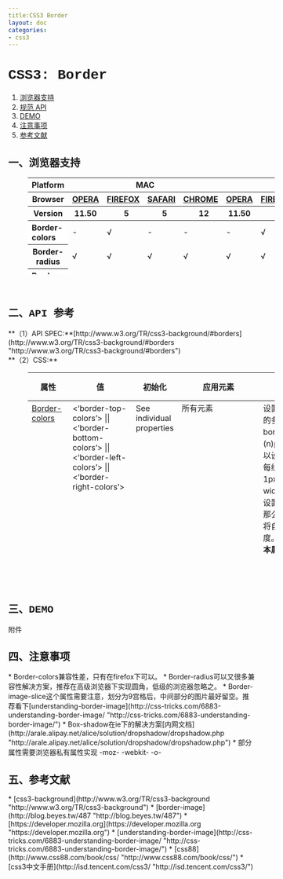 ```yaml
---
title:CSS3 Border
layout: doc
categories:
- css3
---
```


<h1 style="font-family:Courier New">CSS3: Border</h1>

1. [浏览器支持](#spec-browser)
2. [规范 API](#spec-api)
3. [DEMO](#spec-demo)
4. [注意事项](#spec-caution)
5. [参考文献](#spec-ref)

<h2 id="spec-browser" style="font-family:Courier New">一、浏览器支持</h2>
<table class="litmus-browser-support-results zeroBorder" style="margin-left:40px" summary="Browser support for HTML5 Forms Inputs" height="197" width="920">
<tbody>
<tr>
<th class="primary-heading" scope="row"><span class="offScreen">Platform</span></th>
<th class="primary-heading" colspan="4" scope="colgroup">MAC</th>
<th class="primary-heading" colspan="5" scope="colgroup">WIN</th>
<th class="offScreen">%</th>
</tr>
<tr>
<th class="row-heading secondary-heading" scope="row"><span class="offScreen">Browser</span></th>
<th class="browser-id browser-opera secondary-heading" colspan="1" scope="col"><a href="http://www.opera.com/browser/" target="_blank" title="Download the Opera web browser">OPERA</a></th>
<th class="browser-firefox browser-id secondary-heading" colspan="1" scope="col"><a href="http://www.mozilla-europe.org/en/firefox/" target="_blank" title="Download the Firefox web browser">FIREFOX</a></th>
<th class="browser-id browser-safari secondary-heading" colspan="1" scope="col"><a href="http://www.apple.com/safari/download/" target="_blank" title="Download the Safari web browser">SAFARI</a></th>
<th class="browser-chrome browser-id secondary-heading" colspan="1" scope="col"><a href="http://www.google.com/chrome/" target="_blank" title="Download the Chrome web browser">CHROME</a></th>
<th class="browser-id browser-opera secondary-heading" colspan="1" scope="col"><a href="http://www.opera.com/browser/" target="_blank" title="Download the Opera web browser">OPERA</a></th>
<th class="browser-firefox browser-id secondary-heading" colspan="1" scope="colgroup"><a href="http://www.mozilla-europe.org/en/firefox/" target="_blank" title="Download the Firefox web browser">FIREFOX</a></th>
<th class="browser-id browser-safari secondary-heading" colspan="1" scope="col"><a href="http://www.apple.com/safari/download/" target="_blank" title="Download the Safari web browser">SAFARI</a></th>
<th class="browser-id browser-ie secondary-heading" colspan="1" scope="colgroup"><a href="http://www.microsoft.com/ie/" target="_blank" title="Download the Ie web browser">IE</a></th>
<th class="browser-chrome browser-id secondary-heading" colspan="1" scope="colgroup"><a href="http://www.google.com/chrome/" target="_blank" title="Download the Chrome web browser">CHROME</a></th>
<th class="offScreen">&nbsp;</th>
</tr>
<tr>
<th class="row-heading tertiary-heading" scope="row"><span class="offScreen">Version</span></th>
<th class="tertiary-heading" scope="col"> 11.50 </th>
<th class="tertiary-heading" scope="col">&nbsp;&nbsp; 5 </th>
<th class="tertiary-heading" scope="col">&nbsp;&nbsp; 5 </th>
<th class="tertiary-heading" scope="col">&nbsp;&nbsp; 12 </th>
<th class="tertiary-heading" scope="col"> 11.50 </th>
<th class="tertiary-heading" scope="col">&nbsp;&nbsp;&nbsp; 5<br>
</th>
<th class="tertiary-heading" scope="col">&nbsp;&nbsp; 5 </th>
<th class="tertiary-heading" scope="col">&nbsp;9<br>
</th>
<th class="tertiary-heading" scope="col">&nbsp;&nbsp; 12<br>
</th>
<th class="offScreen">&nbsp;</th>
</tr>
</tbody>
 
<tbody>
<tr>
<th style="text-align:left" bgcolor="#ffffff">Border-colors<br>
</th>
<td>-<br>
</td>
<td>√<br>
</td>
<td>-<br>
</td>
<td>-<br>
</td>
<td>-<br>
</td>
<td>√<br>
</td>
<td>-<br>
</td>
<td>-<br>
</td>
<td>-<br>
</td>
<td>22%<br>
</td>
</tr>
<tr>
<th class="row-heading" scope="row">Border-radius<br>
</th>
<td>√<br>
</td>
<td>√<br>
</td>
<td class="supported">√</td>
<td class="supported">√</td>
<td>√</td>
<td>√<br>
</td>
<td class="supported">√</td>
<td>√<br>
</td>
<td class="supported">√</td>
<td class="grade-limited support-grade">100%<br>
</td>
</tr>
<tr>
<th style="text-align:left" bgcolor="#ffffff">Border-image<br>
</th>
<td>√<br>
</td>
<td>√<br>
</td>
<td>√<br>
</td>
<td>√<br>
</td>
<td>√<br>
</td>
<td>√<br>
</td>
<td>√<br>
</td>
<td>-<br>
</td>
<td>√<br>
</td>
<td>89%<br>
</td>
</tr>
<tr>
<th style="text-align:left" bgcolor="#ffffff">Box-shadow<br>
</th>
<td>√<br>
</td>
<td>√<br>
</td>
<td>√<br>
</td>
<td>√<br>
</td>
<td>√<br>
</td>
<td>√<br>
</td>
<td>√<br>
</td>
<td>√<br>
</td>
<td>√<br>
</td>
<td>100%<br>
</td>
</tr>
</tbody>
</table>
<br>
<h2 id="spec-api" style="font-family:Courier New">二、API 参考</h2>
**（1）API SPEC:**[http://www.w3.org/TR/css3-background/#borders](http://www.w3.org/TR/css3-background/#borders "http://www.w3.org/TR/css3-background/#borders")<br>
**（2）CSS:**
<table class="proptable zeroBorder" style="margin-left:40px" height="369" width="920">
<tbody>
<tr>
<th>属性<br>
</th>
<th>值<br>
</th>
<th>初始化<br>
</th>
<th>应用元素<br>
</th>
<th>描述<br>
</th>
<th>类型<br>
</th>
</tr>
</tbody>
 
<tbody>
<tr valign="baseline">
<td style="text-align:left"><a href="https://developer.mozilla.org/en/CSS/-moz-border-top-colors" id="agb-" title="https://developer.mozilla.org/en/CSS/-moz-border-top-colors">Border-colors</a></td>
<td style="text-align:left">&lt;‘border-top-colors’&gt; || &lt;‘border-bottom-colors’&gt; || &lt;‘border-left-colors’&gt; || &lt;‘border-right-colors’&gt;&nbsp; </td>
<td style="text-align:left">See individual properties <br>
</td>
<td style="text-align:left">所有元素<br>
<br>
</td>
<td style="text-align:left">设置或检索对象边框的多重颜色.<br>
 border的width为(n)px，那么最多可以设置n组边框色，每组边框色宽度为1px；如果border的width为10px，却只设置了6组边框色，那么最后一组边框色将自动渲染剩余的宽度。<br>
<b style="background-color:#ffffff">本属性为伪属性</b>，其分裂后的border-top-colors, border-right-colors, border-bottom-colors, border-left-colors才是有效属性。<br>
</td>
<td style="text-align:left">视觉<br>
</td>
</tr>
<tr valign="baseline">
<td style="text-align:left"><a href="https://developer.mozilla.org/en/CSS/-moz-border-top-colors" id="mmq3" title="https://developer.mozilla.org/en/CSS/-moz-border-top-colors">border-top-colors</a><br>
</td>
<td style="text-align:left"><font face="Courier New">[&lt;color&gt;]* &lt;color&gt; | none</font></td>
<td style="text-align:left"><font face="Courier New">none</font><br>
</td>
<td style="text-align:left">同上</td>
<td style="text-align:left">同上<br>
</td>
<td style="text-align:left">视觉<br>
</td>
</tr>
<tr valign="baseline">
<td style="text-align:left"><a href="http://www.w3.org/TR/css3-background/#border-radius" id="tpqh" title="http://www.w3.org/TR/css3-background/#border-radius">Border-radius</a></td>
<td style="text-align:left">[ &lt;length&gt; | &lt;percentage&gt; ]{1,4} [ / [ &lt;length&gt; | &lt;percentage&gt; ]{1,4} ]? </td>
<td style="text-align:left">0<br>
</td>
<td style="text-align:left">同上<br>
</td>
<td style="text-align:left">
<div class="cont"> 设置或检索对象使用圆角边框。提供2个参数，2个参数以“/”分隔，每个参数允许设置1~4个参数值，第1个参数表示水平半径，第2个参数表示垂直半径，如第2个参数省略，则默认等于第1个参数 
<ul><li>水平半径：如果提供全部四个参数值，将按上左(top-left)、上右(top-right)、下右(bottom-right)、下左(bottom-left)的顺序作用于四个角。</li>
<li>如果只提供一个，将用于全部的于四个角。</li>
<li>如果提供两个，第一个用于上左(top-left)、下右(bottom-right)，第二个用于上右(top-right)、下左(bottom-left)。</li>
<li>如果提供三个，第一个用于上左(top-left)，第二个用于上右(top-right)、下左(bottom-left)，第三个用于下右(bottom-right)。</li>
<li>垂直半径也遵循以上4点。</li>
<li>对应的脚本特性为<b>borderRadius</b>。</li></ul>
</div>
</td>
<td style="text-align:left">视觉<br>
</td>
</tr>
<tr valign="baseline">
<td style="text-align:left"><a href="http://www.w3.org/TR/css3-background/#border-image" id="jjhh" title="http://www.w3.org/TR/css3-background/#border-image">Border-image</a><br>
</td>
<td style="text-align:left"> &lt;‘<a href="http://www.w3.org/TR/css3-background/#border-image-source"><font face="Courier New">border-image-source</font></a>’&gt; || &lt;‘<a href="http://www.w3.org/TR/css3-background/#border-image-slice"><font face="Courier New">border-image-slice</font></a>’&gt; [ / &lt;‘<a href="http://www.w3.org/TR/css3-background/#border-image-width"><font face="Courier New">border-image-width</font></a>’&gt;? [ / &lt;‘<a href="http://www.w3.org/TR/css3-background/#border-image-outset"><font face="Courier New">border-image-outset</font></a>’&gt; ]? ]? || &lt;‘<a href="http://www.w3.org/TR/css3-background/#border-image-repeat"><font face="Courier New">border-image-repeat</font></a>’&gt;</td>
<td style="text-align:left">See individual properties <br>
</td>
<td style="text-align:left">同上</td>
<td style="text-align:left">
<div class="cont"> 设置或检索对象的边框样式使用图像来填充。 
<ul><li>使用图像替代<i>border-style</i>去定义边框样式。当<i>border-image</i>为none或图像不可见时，将会显示<i>border-style</i>所定义的边框样式效果。</li>
<li>对应的脚本特性为borderImage。</li></ul>
</div>
</td>
<td style="text-align:left">视觉 </td>
</tr>
<tr valign="baseline">
<td style="text-align:left"><a href="http://www.w3.org/TR/css3-background/#border-image-source"><font face="Courier New">Border-image-source</font></a><br>
</td>
<td style="text-align:left">none | <a href="http://www.w3.org/TR/css3-background/#ltimagegt">&lt;image&gt;</a><br>
</td>
<td style="text-align:left">none<br>
</td>
<td style="text-align:left">所有元素（除了<font face="Courier New">border-collapse</font>=collapse的table元素）<br>
</td>
<td style="text-align:left">
<p>该属性用于指定是否用图像定义边框样式或图像来源路径。</p>
</td>
<td style="text-align:left">视觉 </td>
</tr>
<tr>
<td style="text-align:left"><a href="http://www.w3.org/TR/css3-background/#border-image-slice"><font face="Courier New">Border-image-slice</font></a><br>
</td>
<td style="text-align:left">[&lt;number&gt; | &lt;percentage&gt;]{1,4} &amp;&amp; fill? <br>
</td>
<td style="text-align:left">100% <br>
</td>
<td style="text-align:left">同上<br>
</td>
<td style="text-align:left">该属性用于指定对边框背景图的分割方式<br>
<br>
 fill 关键字如果存在的話，將會保留 border-image 中間的部分(預設是丟棄中間部分，留空處理)。<br>
<b>注意：</b>但是，目前的浏览器都是<b>强制</b>显示中间部分，如果你不想中间内容部分有背景图片，就让中间部分的图片留白。（不知道说明白了没有）<br>
</td>
<td style="text-align:left">视觉<br>
</td>
</tr>
<tr>
<td style="text-align:left"><a href="http://www.w3.org/TR/css3-background/#border-image-width"><font face="Courier New">Border-image-width</font></a><br>
</td>
<td style="text-align:left">[ &lt;length&gt; | &lt;percentage&gt; | &lt;number&gt; | auto ]{1,4} <br>
</td>
<td style="text-align:left">1<br>
</td>
<td style="text-align:left">同上<br>
</td>
<td style="text-align:left">
<p>该属性用于指定边框宽度。该属性可省略，由外部的<i>border-width</i>来定义</p>
</td>
<td style="text-align:left">视觉<br>
</td>
</tr>
<tr>
<td style="text-align:left"><a href="http://www.w3.org/TR/css3-background/#border-image-outset"><font face="Courier New">Border-image-outset</font></a><br>
</td>
<td style="text-align:left">[ &lt;length&gt; | &lt;number&gt; ]{1,4} <br>
</td>
<td style="text-align:left">0<br>
</td>
<td style="text-align:left">同上<br>
</td>
<td style="text-align:left">该属性用于指定对边框背景图的扩展<br>
</td>
<td style="text-align:left">视觉<br>
</td>
</tr>
<tr>
<td style="text-align:left"><a href="http://www.w3.org/TR/css3-background/#border-image-repeat"><font face="Courier New">Border-image-repeat</font></a><br>
</td>
<td style="text-align:left">[ stretch | repeat | round ]{1,2} <br>
</td>
<td style="text-align:left">stretch <br>
</td>
<td style="text-align:left">同上<br>
</td>
<td style="text-align:left">
<ol><li>stretch：指定用拉伸方式来填充边框背景图。</li>
<li>repeat：指定用平铺方式来填充边框背景图。当图片碰到边界时，如果超过则被截断。</li>
<li>round：指定用平铺方式来填充边框背景图。图片会根据边框的尺寸动态调整图片的大小直至正好可以铺满整个边框。</li>
<li><font face="Courier New">space</font>:指定用平铺方式来填充边框背景图。If it does not fill the area with a whole number of tiles, the extra space is distributed around the tiles. <br>
</li>
</ol>
</td>
<td style="text-align:left">视觉<br>
</td>
</tr>
<tr>
<td style="text-align:left"><a href="http://www.w3.org/TR/css3-background/#box-shadow" id="irme" title="http://www.w3.org/TR/css3-background/#box-shadow">Box-shadow</a><br>
</td>
<td style="text-align:left">none | <a href="http://www.w3.org/TR/css3-background/#ltshadowgt">&lt;shadow&gt;</a> [ , <a href="http://www.w3.org/TR/css3-background/#ltshadowgt">&lt;shadow&gt;</a> ]* <br>
<br>
<font face="Courier New">&lt;shadow&gt; = inset? &amp;&amp; [ &lt;length&gt;{2,4} &amp;&amp; <a href="http://www.w3.org/TR/css3-background/#ltcolorgt">&lt;color&gt;</a>? ]</font><br>
</td>
<td style="text-align:left">none<br>
</td>
<td style="text-align:left">所有元素<br>
</td>
<td style="text-align:left">
<div class="cont">
<ul><li> none：无阴影</li>
<li>第1个长度值用来设置对象的阴影水平偏移值。可以为负值</li>
<li>第2个长度值用来设置对象的阴影垂直偏移值。可以为负值</li>
<li>如果提供了第3个长度值则用来设置对象的阴影模糊值。<b>不允许负值</b></li>
<li>如果提供了第4个长度值则用来设置对象的阴影外延值。<b>不允许负值</b></li>
<li>设置对象的阴影的颜色。</li>
<li>inset：设置对象的阴影类型为内阴影。该值为空时，则对象的阴影类型为外阴影 </li></ul>
</div>
</td>
<td style="text-align:left">视觉<br>
</td>
</tr>
</tbody>
</table>
<br>
<br>
<br>
<h2 id="spec-demo" style="font-family:Courier New">三、DEMO</h2>
附件
<h2 id="spec-caution" style="font-family:Courier New">四、注意事项</h2>
* Border-colors兼容性差，只有在firefox下可以。
* Border-radius可以又很多兼容性解决方案，推荐在高级浏览器下实现圆角，低级的浏览器忽略之。
* Border-image-slice这个属性需要注意，划分为9宫格后，中间部分的图片最好留空。推荐看下[understanding-border-image](http://css-tricks.com/6883-understanding-border-image/ "http://css-tricks.com/6883-understanding-border-image/")
* Box-shadow在ie下的解决方案[内网文档](http://arale.alipay.net/alice/solution/dropshadow/dropshadow.php "http://arale.alipay.net/alice/solution/dropshadow/dropshadow.php")
* 部分属性需要浏览器私有属性实现 -moz- -webkit- -o-

<h2 id="spec-ref" style="font-family:Courier New">五、参考文献</h2>
* [css3-background](http://www.w3.org/TR/css3-background "http://www.w3.org/TR/css3-background")
* [border-image](http://blog.beyes.tw/487 "http://blog.beyes.tw/487")
* [https://developer.mozilla.org](https://developer.mozilla.org "https://developer.mozilla.org")
* [understanding-border-image](http://css-tricks.com/6883-understanding-border-image/ "http://css-tricks.com/6883-understanding-border-image/")
* [css88](http://www.css88.com/book/css/ "http://www.css88.com/book/css/")
* [css3中文手册](http://isd.tencent.com/css3/ "http://isd.tencent.com/css3/")
</div>

